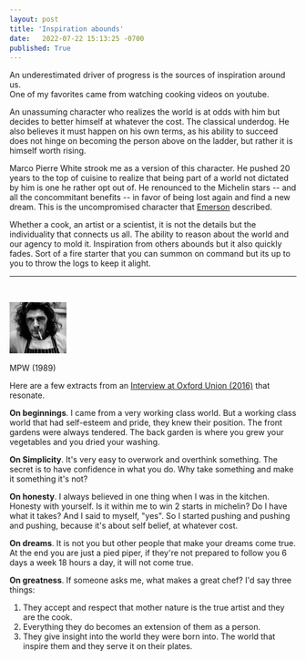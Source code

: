 ```yaml
---
layout: post
title: 'Inspiration abounds'
date:   2022-07-22 15:13:25 -0700
published: True 
---
```


An underestimated driver of progress is the sources of inspiration around us.  
One of my favorites came from watching cooking videos on youtube.

An unassuming character who realizes the world is at odds with him but decides to better himself at whatever the cost. The classical underdog. He also believes it must happen on his own terms, as his ability to succeed does not hinge on becoming the person above on the ladder, but rather it is himself worth rising. 

Marco Pierre White strook me as a version of this character. He pushed 20 years to the top of cuisine to realize that being part of a world not dictated by him is one he rather opt out of. He renounced to the Michelin stars -- and all the concommitant benefits -- in favor of being lost again and find a new dream. This is the uncompromised character that [Emerson](https://archive.vcu.edu/english/engweb/transcendentalism/authors/emerson/essays/selfreliance.html) described. 

Whether a cook, an artist or a scientist, it is not the details but the individuality that connects us all. The ability to reason about the world and our agency to mold it. Inspiration from others abounds but it also quickly fades. Sort of a fire starter that you can summon on command but its up to you to throw the logs to keep it alight.

------ 

&nbsp;  

![Marco](/assets/marco.png)

MPW (1989)

Here are a few extracts from an [Interview at Oxford Union (2016)](https://www.youtube.com/watch?v=U-xCIstDBaI) that resonate.

**On beginnings**. I came from a very working class world. 
But a working class world that had self-esteem and pride, they knew their position. 
The front gardens were always tendered. The back garden is where you grew your vegetables and you dried your washing.

**On Simplicity**. It's very easy to overwork and overthink something. 
The secret is to have confidence in what you do.
Why take something and make it something it's not?

**On honesty**. I always believed in one thing when I was in the kitchen. Honesty with yourself. Is it within me to win 2 starts in michelin? Do I have what it takes? And I said to myself, "yes". So I started pushing and pushing and pushing, because it's about self belief, at whatever cost. 

**On dreams**. It is not you but other people that make your dreams come true.
At the end you are just a pied piper, if they're not prepared to follow you 6 days a week 18 hours a day, it will not come true.

**On greatness**.
If someone asks me, what makes a great chef? I'd say three things:
1. They accept and respect that mother nature is the true artist and they are the cook.
2. Everything they do becomes an extension of them as a person.
3. They give insight into the world they were born into. The world that inspire them and they serve it on their plates.
